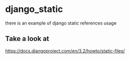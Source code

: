 # django_static
there is an example of django static references usage

## Take a look at
  https://docs.djangoproject.com/en/3.2/howto/static-files/
